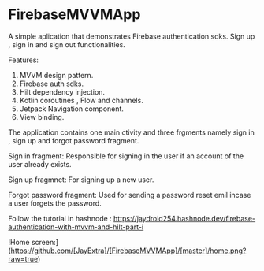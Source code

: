 # FirebaseMVVMApp
A simple aplication that demonstrates Firebase authentication sdks. Sign up , sign in and sign out functionalities. 

Features:
1. MVVM design pattern.
2. Firebase auth sdks.
3. Hilt dependency injection.
4. Kotlin coroutines , Flow and channels.
5. Jetpack Navigation component.
6. View binding.

The application contains one main ctivity and three frgments namely sign in , sign up and forgot password fragment.

Sign in fragment:
Responsible for signing in the user if an account of the user already exists.

Sign up fragmnet:
For signing up a new user.

Forgot password fragment:
Used for sending a password reset emil incase a user forgets the password.

Follow the tutorial in hashnode : https://jaydroid254.hashnode.dev/firebase-authentication-with-mvvm-and-hilt-part-i


!Home screen:](https://github.com/[JayExtra]/[FirebaseMVVMApp]/[master]/home.png?raw=true)

